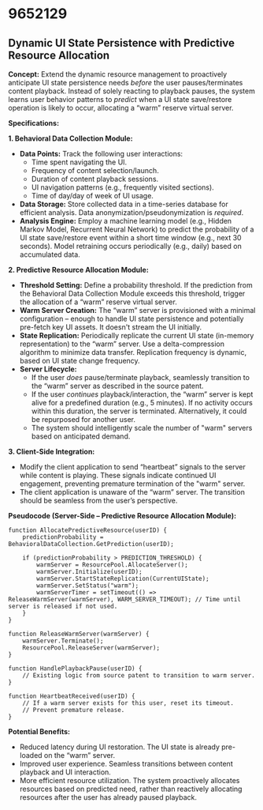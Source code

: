 # 9652129

## Dynamic UI State Persistence with Predictive Resource Allocation

**Concept:** Extend the dynamic resource management to proactively anticipate UI state persistence needs *before* the user pauses/terminates content playback. Instead of solely reacting to playback pauses, the system learns user behavior patterns to *predict* when a UI state save/restore operation is likely to occur, allocating a “warm” reserve virtual server.

**Specifications:**

**1. Behavioral Data Collection Module:**

*   **Data Points:** Track the following user interactions:
    *   Time spent navigating the UI.
    *   Frequency of content selection/launch.
    *   Duration of content playback sessions.
    *   UI navigation patterns (e.g., frequently visited sections).
    *   Time of day/day of week of UI usage.
*   **Data Storage:** Store collected data in a time-series database for efficient analysis.  Data anonymization/pseudonymization is *required*.
*   **Analysis Engine:** Employ a machine learning model (e.g., Hidden Markov Model, Recurrent Neural Network) to predict the probability of a UI state save/restore event within a short time window (e.g., next 30 seconds). Model retraining occurs periodically (e.g., daily) based on accumulated data.

**2. Predictive Resource Allocation Module:**

*   **Threshold Setting:** Define a probability threshold. If the prediction from the Behavioral Data Collection Module exceeds this threshold, trigger the allocation of a “warm” reserve virtual server.
*   **Warm Server Creation:**  The “warm” server is provisioned with a minimal configuration – enough to handle UI state persistence and potentially pre-fetch key UI assets.  It doesn't stream the UI initially.
*   **State Replication:**  Periodically replicate the current UI state (in-memory representation) to the “warm” server.  Use a delta-compression algorithm to minimize data transfer. Replication frequency is dynamic, based on UI state change frequency.
*   **Server Lifecycle:**
    *   If the user *does* pause/terminate playback, seamlessly transition to the “warm” server as described in the source patent.
    *   If the user *continues* playback/interaction, the “warm” server is kept alive for a predefined duration (e.g., 5 minutes).  If no activity occurs within this duration, the server is terminated.  Alternatively, it could be repurposed for another user.
    *   The system should intelligently scale the number of "warm" servers based on anticipated demand.

**3. Client-Side Integration:**

*   Modify the client application to send “heartbeat” signals to the server while content is playing.  These signals indicate continued UI engagement, preventing premature termination of the "warm" server.
*   The client application is unaware of the “warm” server.  The transition should be seamless from the user’s perspective.

**Pseudocode (Server-Side – Predictive Resource Allocation Module):**

```
function AllocatePredictiveResource(userID) {
    predictionProbability = BehavioralDataCollection.GetPrediction(userID);

    if (predictionProbability > PREDICTION_THRESHOLD) {
        warmServer = ResourcePool.AllocateServer();
        warmServer.Initialize(userID);
        warmServer.StartStateReplication(CurrentUIState);
        warmServer.SetStatus("warm");
        warmServerTimer = setTimeout(() => ReleaseWarmServer(warmServer), WARM_SERVER_TIMEOUT); // Time until server is released if not used.
    }
}

function ReleaseWarmServer(warmServer) {
    warmServer.Terminate();
    ResourcePool.ReleaseServer(warmServer);
}

function HandlePlaybackPause(userID) {
    // Existing logic from source patent to transition to warm server.
}

function HeartbeatReceived(userID) {
    // If a warm server exists for this user, reset its timeout.
    // Prevent premature release.
}
```

**Potential Benefits:**

*   Reduced latency during UI restoration.  The UI state is already pre-loaded on the “warm” server.
*   Improved user experience.  Seamless transitions between content playback and UI interaction.
*   More efficient resource utilization.  The system proactively allocates resources based on predicted need, rather than reactively allocating resources after the user has already paused playback.